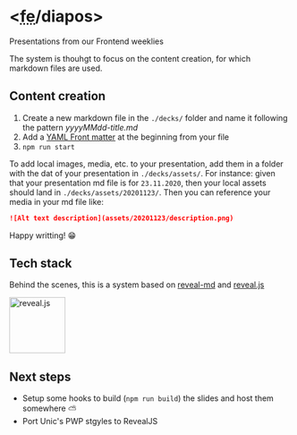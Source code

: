 # <<abbr title="frontend">fe</abbr>/diapos>

Presentations from our Frontend weeklies

The system is thouhgt to focus on the content creation, for which markdown files are used.

## Content creation

1. Create a new markdown file in the `./decks/` folder and name it following the pattern _yyyyMMdd-title.md_
2. Add a [YAML Front matter](https://github.com/webpro/reveal-md#yaml-front-matter) at the beginning from your file
3. `npm run start`

To add local images, media, etc. to your presentation, add them in a folder with the dat of your presentation in `./decks/assets/`.
For instance: given that your presentation md file is for `23.11.2020`, then your local assets should land in `./decks/assets/20201123/`.
Then you can reference your media in your md file like:

```md
![Alt text description](assets/20201123/description.png)
```

Happy writting! 😁

## Tech stack

Behind the scenes, this is a system based on [reveal-md](https://github.com/webpro/reveal-md) and [reveal.js](https://revealjs.com/)

<img src="https://hakim-static.s3.amazonaws.com/reveal-js/logo/v1/reveal-black-text.svg" alt="reveal.js" height="100">

## Next steps

- Setup some hooks to build (`npm run build`) the slides and host them somewhere ⛅️
- Port Unic's PWP stgyles to RevealJS

